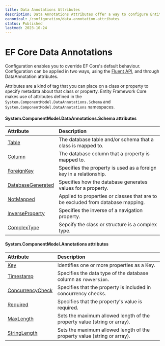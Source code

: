 ```yaml
---
title: Data Annotations Attributes
description: Data Annotations Attributes offer a way to configure Entity Framework Core when the model and the database do not follow convention
canonical: /configuration/data-annotation-attributes
status: Published
lastmod: 2023-10-24
---
```


# EF Core Data Annotations

Configuration enables you to override EF Core's default behaviour. Configuration can be applied in two ways, using the [Fluent API](/configuration/fluent-api), and through DataAnnotation attributes.

Attributes are a kind of tag that you can place on a class or property to specify metadata about that class or property. Entity Framework Core makes use of attributes defined in the  `System.ComponentModel.DataAnnotations.Schema` and `System.ComponentModel.DataAnnotations` namespaces.

#### System.ComponentModel.DataAnnotations.Schema attributes

| Attribute | Description |
| :-- | :-- |
|[Table](/configuration/data-annotation-attributes/table-attribute)  | The database table and/or schema that a class is mapped to. |
|[Column](/configuration/data-annotation-attributes/column-attribute) | The database column that a property is mapped to. |
|[ForeignKey](/configuration/data-annotation-attributes/foreignkey-attribute)   | Specifies the property is used as a foreign key in a relationship.  |
|[DatabaseGenerated](/configuration/data-annotation-attributes/databasegenerated-attribute)| Specifies how the database generates values for a property. |
|[NotMapped](/configuration/data-annotation-attributes/notmapped-attribute)  | Applied to properties or classes that are to be excluded from database mapping. |
|[InverseProperty](/configuration/data-annotation-attributes/inverseproperty-attribute)| Specifies the inverse of a navigation property. |
|[ComplexType](/configuration/data-annotation-attributes/complextype-attribute)  | Sepcify the class or structure is a complex type.  |



#### System.ComponentModel.Annotations attributes

| Attribute | Description |
| :-- | :-- |
|[Key](/configuration/data-annotation-attributes/key-attribute)   | Identifies one or more properties as a Key. |
|[Timestamp](/configuration/data-annotation-attributes/timestamp-attribute)  | Specifies the data type of the database column as `rowversion`. |
|[ConcurrencyCheck](/configuration/data-annotation-attributes/concurrencycheck-attribute)  | Specifies that the property is included in concurrency checks. |
|[Required](/configuration/data-annotation-attributes/required-attribute)  | Specifies that the property's value is required. |
|[MaxLength](/configuration/data-annotation-attributes/maxlength-attribute) | Sets the maximum allowed length of the property value (string or array). |
|[StringLength](/configuration/data-annotation-attributes/stringlength-attribute)  | Sets the maximum allowed length of the property value (string or array). |
